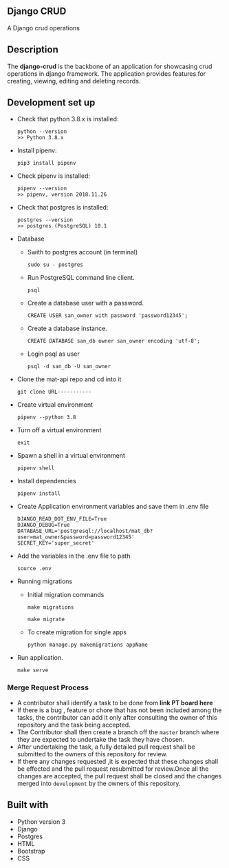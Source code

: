 ## Django CRUD

A Django crud operations 


## Description

The **django-crud** is the backbone of an application for showcasing crud operations in django framework.
The application provides features for creating, viewing, editing and deleting records.


## Development set up


-   Check that python 3.8.x is installed:

    ```
    python --version
    >> Python 3.8.x
    ```

-   Install pipenv:

    ```
    pip3 install pipenv
    ```

-   Check pipenv is installed:
    ```
    pipenv --version
    >> pipenv, version 2018.11.26
    ```
-   Check that postgres is installed:

    ```
    postgres --version
    >> postgres (PostgreSQL) 10.1
    ```
-  Database
    * Swith to postgres account (in terminal)
        ```
        sudo su - postgres
        ```
    * Run PostgreSQL command line client.
        ```
        psql
        ```
    * Create a database user with a password.
        ```
        CREATE USER san_owner with password 'password12345';
        ```
    * Create a database instance.
        ```
        CREATE DATABASE san_db owner san_owner encoding 'utf-8';
        ```  
    * Login psql as user
        ```
        psql -d san_db -U san_owner
        ```

- Clone the mat-api repo and cd into it
    ```
    git clone URL-----------
    ```
- Create  virtual environment
    ```
    pipenv --python 3.8

    ```
- Turn off a virtual environment  
    ```
    exit
    ```

- Spawn a shell in a virtual environment
    ```
    pipenv shell
    ```
- Install dependencies
    ```
   pipenv install 
    ```
- Create Application environment variables and save them in .env file 
    ```
    DJANGO_READ_DOT_ENV_FILE=True
    DJANGO_DEBUG=True
    DATABASE_URL='postgresql://localhost/mat_db?user=mat_owner&password=password12345'
    SECRET_KEY='super_secret'

- Add the variables in the .env file to path
    ```
    source .env
    ```
- Running migrations

    - Initial migration commands
        ```
        make migrations
        
        make migrate
        ```
    - To create migration for single apps
        ```
        python manage.py makemigrations appName
        ```



- Run application.
    ```
    make serve
    ```

### Merge Request Process

-   A contributor shall identify a task to be done from **link PT board here** 
- If there is a bug , feature or chore that has not been included among the tasks, the contributor can add it only after consulting the owner of this repository and the task being accepted.
-   The Contributor shall then create a branch off the `master` branch where they are expected to undertake the task they have chosen.
-   After undertaking the task, a fully detailed pull request shall be submitted to the owners of this repository for review.
-   If there any changes requested ,it is expected that these changes shall be effected and the pull request resubmitted for review.Once all the changes are accepted, the pull request shall be closed and the changes merged into `development` by the owners of this repository.



## Built with
- Python version  3
- Django
- Postgres
- HTML
- Bootstrap
- CSS
 ```
